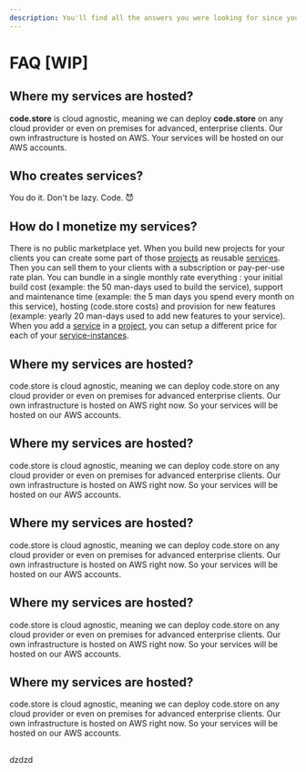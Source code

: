 ```yaml
---
description: You'll find all the answers you were looking for since you were born.
---
```


# FAQ \[WIP\]

## Where my services are hosted?

**code.store**  is cloud agnostic, meaning we can deploy **code.store** on any cloud provider or even on premises for advanced, enterprise clients. Our own infrastructure is hosted on AWS. Your services will be hosted on our AWS accounts.

## Who creates services?

You do it. Don't be lazy. Code. 😈

## How do I monetize my services?

There is no public marketplace yet. When you build new projects for your clients you can create some part of those [projects](core-concepts.md#project) as reusable [services](core-concepts.md#service). Then you can sell them to your clients with a subscription or pay-per-use rate plan. You can bundle in a single monthly rate everything : your initial build cost \(example: the 50 man-days used to build the service\), support and maintenance time \(example: the 5 man days you spend every month on this service\), hosting \(code.store costs\) and provision for new features \(example: yearly 20 man-days used to add new features to your service\). When you add a [service](core-concepts.md#service) in a [project](core-concepts.md#project), you can setup a different price for each of your [service-instances](core-concepts.md#service-instance). 

## Where my services are hosted?

code.store  is cloud agnostic, meaning we can deploy code.store on any cloud provider or even on premises for advanced enterprise clients. Our own infrastructure is hosted on AWS right now. So your services will be hosted on our AWS accounts.

## Where my services are hosted?

code.store  is cloud agnostic, meaning we can deploy code.store on any cloud provider or even on premises for advanced enterprise clients. Our own infrastructure is hosted on AWS right now. So your services will be hosted on our AWS accounts.

## Where my services are hosted?

code.store  is cloud agnostic, meaning we can deploy code.store on any cloud provider or even on premises for advanced enterprise clients. Our own infrastructure is hosted on AWS right now. So your services will be hosted on our AWS accounts.

## Where my services are hosted?

code.store  is cloud agnostic, meaning we can deploy code.store on any cloud provider or even on premises for advanced enterprise clients. Our own infrastructure is hosted on AWS right now. So your services will be hosted on our AWS accounts.

## Where my services are hosted?

code.store  is cloud agnostic, meaning we can deploy code.store on any cloud provider or even on premises for advanced enterprise clients. Our own infrastructure is hosted on AWS right now. So your services will be hosted on our AWS accounts.

## 



### 

dzdzd



